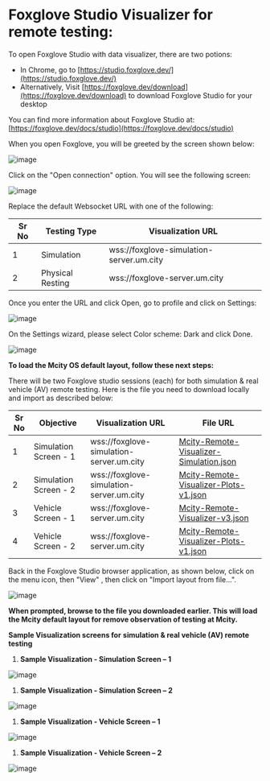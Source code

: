 # **Foxglove Studio Visualizer for remote testing:**

To open Foxglove Studio with data visualizer, there are two potions:

- In Chrome, go to [https://studio.foxglove.dev/](https://studio.foxglove.dev/)
- Alternatively, Visit [https://foxglove.dev/download](https://foxglove.dev/download) to download Foxglove Studio for your desktop

You can find more information about Foxglove Studio at: [https://foxglove.dev/docs/studio](https://foxglove.dev/docs/studio)

When you open Foxglove, you will be greeted by the screen shown below:

![image](https://github.com/michigan-traffic-lab/remote-test-visualizer/assets/54770426/c2528144-5d91-4361-b714-8c6ee038da68)


Click on the "Open connection" option. You will see the following screen:

![image](https://github.com/michigan-traffic-lab/remote-test-visualizer/assets/54770426/9c92dd8b-fe3e-4688-b0b5-bff4937408b6)


Replace the default Websocket URL with one of the following:

| **Sr No** | **Testing Type** | **Visualization URL** |
| --- | --- | --- |
| 1 | Simulation | wss://foxglove-simulation-server.um.city |
| 2 | Physical Resting | wss://foxglove-server.um.city |

Once you enter the URL and click Open, go to profile and click on Settings:

![image](https://github.com/michigan-traffic-lab/remote-test-visualizer/assets/54770426/9f8c9207-be3e-4969-a202-b19298418683)


On the Settings wizard, please select Color scheme: Dark and click Done.

![image](https://github.com/michigan-traffic-lab/remote-test-visualizer/assets/54770426/6dab3099-3e64-4cd5-8213-b5f56c97d229)


**To load the Mcity OS default layout, follow these next steps:**

There will be two Foxglove studio sessions (each) for both simulation & real vehicle (AV) remote testing. Here is the file you need to download locally and import as described below:

| **Sr No** | **Objective** | **Visualization URL** | **File URL** |
| --- | --- | --- | --- |
| 1 | Simulation Screen - 1 | wss://foxglove-simulation-server.um.city | [Mcity-Remote-Visualizer-Simulation.json](https://github.com/michigan-traffic-lab/remote-test-visualizer/blob/main/Mcity-Remote-Visualizer-Simulation.json) |
| 2 | Simulation Screen - 2 | wss://foxglove-simulation-server.um.city | [Mcity-Remote-Visualizer-Plots-v1.json](https://github.com/michigan-traffic-lab/remote-test-visualizer/blob/main/Mcity-Remote-Visualizer-Plots-v1.json) |
| 3 | Vehicle Screen - 1 | wss://foxglove-server.um.city | [Mcity-Remote-Visualizer-v3.json](https://github.com/michigan-traffic-lab/remote-test-visualizer/blob/main/Mcity-Remote-Visualizer-v3.json) |
| 4 | Vehicle Screen - 2 | wss://foxglove-server.um.city | [Mcity-Remote-Visualizer-Plots-v1.json](https://github.com/michigan-traffic-lab/remote-test-visualizer/blob/main/Mcity-Remote-Visualizer-Plots-v1.json) |

Back in the Foxglove Studio browser application, as shown below, click on the menu icon, then "View" , then click on "Import layout from file…".

![image](https://github.com/michigan-traffic-lab/remote-test-visualizer/assets/54770426/762f92f4-32f9-4fbe-b4b5-364ccca7397c)


**When prompted, browse to the file you downloaded earlier. This will load the Mcity default layout for remove observation of testing at Mcity.**

**Sample Visualization screens for** **simulation & real vehicle (AV) remote testing**

1. **Sample Visualization - Simulation Screen – 1**

![image](https://github.com/michigan-traffic-lab/remote-test-visualizer/assets/54770426/d9374dc8-4568-4708-8ca7-a952b06d33fc)


1. **Sample Visualization - Simulation Screen – 2**

![image](https://github.com/michigan-traffic-lab/remote-test-visualizer/assets/54770426/cd5ddebc-1b86-425d-aa12-240a3da28af8)


1. **Sample Visualization - Vehicle Screen – 1**

![image](https://github.com/michigan-traffic-lab/remote-test-visualizer/assets/54770426/666ebbf2-148f-4866-bfcd-bafd72acb1d7)


1. **Sample Visualization - Vehicle Screen – 2**

![image](https://github.com/michigan-traffic-lab/remote-test-visualizer/assets/54770426/2489ab5e-4790-413e-8fe8-03f8f7f72e69)

